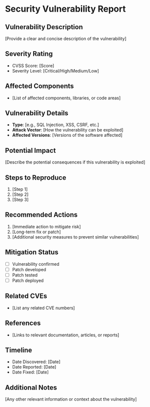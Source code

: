 # Security Vulnerability Report

## Vulnerability Description
[Provide a clear and concise description of the vulnerability]

## Severity Rating
- CVSS Score: [Score]
- Severity Level: [Critical/High/Medium/Low]

## Affected Components
- [List of affected components, libraries, or code areas]

## Vulnerability Details
- **Type**: [e.g., SQL Injection, XSS, CSRF, etc.]
- **Attack Vector**: [How the vulnerability can be exploited]
- **Affected Versions**: [Versions of the software affected]

## Potential Impact
[Describe the potential consequences if this vulnerability is exploited]

## Steps to Reproduce
1. [Step 1]
2. [Step 2]
3. [Step 3]

## Recommended Actions
1. [Immediate action to mitigate risk]
2. [Long-term fix or patch]
3. [Additional security measures to prevent similar vulnerabilities]

## Mitigation Status
- [ ] Vulnerability confirmed
- [ ] Patch developed
- [ ] Patch tested
- [ ] Patch deployed

## Related CVEs
- [List any related CVE numbers]

## References
- [Links to relevant documentation, articles, or reports]

## Timeline
- Date Discovered: [Date]
- Date Reported: [Date]
- Date Fixed: [Date]

## Additional Notes
[Any other relevant information or context about the vulnerability]
